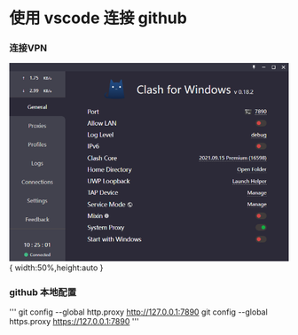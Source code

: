 # 使用 vscode 连接 github 
### 连接VPN
![连接VPN](https://github.com/huangxl-github/langchain/blob/main/doc/images/vscode_github/001.png "连接VPN") { width:50%,height:auto }
### github 本地配置
'''
git config --global http.proxy http://127.0.0.1:7890
git config --global https.proxy https://127.0.0.1:7890
'''